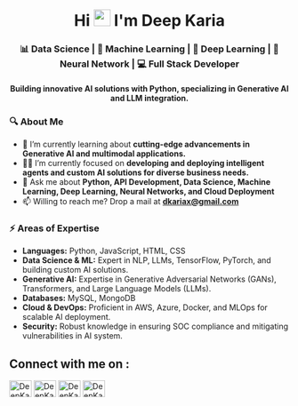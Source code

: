 <h1 align="center">Hi <img src="https://raw.githubusercontent.com/MartinHeinz/MartinHeinz/master/wave.gif" width="30px"> I'm Deep Karia</h1>
<h3 align="center">📊 Data Science | 🤖 Machine Learning | 🌌 Deep Learning | 🧠 Neural Network | 💻 Full Stack Developer</h3>
<h4 align = "center">Building innovative AI solutions with Python, specializing in Generative AI and LLM integration.</h4>

### 🔍 About Me
- 🌱 I’m currently learning about **cutting-edge advancements in Generative AI and multimodal applications.**
- 👨‍💻 I’m currently focused on **developing and deploying intelligent agents and custom AI solutions for diverse business needs.**
- 💬 Ask me about **Python, API Development, Data Science, Machine Learning, Deep Learning, Neural Networks, and Cloud Deployment**
- 📫 Willing to reach me? Drop a mail at **dkariax@gmail.com**

### ⚡ Areas of Expertise
- **Languages:** Python, JavaScript, HTML, CSS
- **Data Science & ML:**  Expert in NLP, LLMs, TensorFlow, PyTorch, and building custom AI solutions.
- **Generative AI:** Expertise in Generative Adversarial Networks (GANs), Transformers, and Large Language Models (LLMs).
- **Databases:** MySQL, MongoDB
- **Cloud & DevOps:** Proficient in AWS, Azure, Docker, and MLOps for scalable AI deployment.
- **Security:** Robust knowledge in ensuring SOC compliance and mitigating vulnerabilities in AI system.

<h2 align="left">Connect with me on :</h2>
<p align="left">
<a href="https://www.linkedin.com/in/deep-karia" target="_blank"><img align="center" src="https://raw.githubusercontent.com/rahuldkjain/github-profile-readme-generator/master/src/images/icons/Social/linked-in-alt.svg" alt="DeepKaria" height="30" width="40" /></a>
<a href="https://huggingface.co/deepkaria" target="_blank"><img align="center" src="https://huggingface.co/datasets/huggingface/brand-assets/resolve/main/hf-logo.svg" alt="DeepKaria" height="30" width="40" /></a>
<a href="https://www.hackerrank.com/dkariax" target="_blank"><img align="center" src="https://raw.githubusercontent.com/rahuldkjain/github-profile-readme-generator/master/src/images/icons/Social/hackerrank.svg" alt="DeepKaria" height="30" width="40" /></a>
<a href="https://stackoverflow.com/users/25225513/deep-karia" target="_blank"><img align="center" src="https://raw.githubusercontent.com/rahuldkjain/github-profile-readme-generator/master/src/images/icons/Social/stack-overflow.svg" alt="DeepKaria" height="30" width="40" /></a>
</p>
